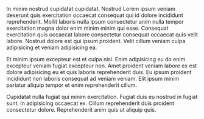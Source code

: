 In minim nostrud cupidatat cupidatat. Nostrud Lorem ipsum veniam deserunt quis exercitation occaecat consequat qui id dolore incididunt reprehenderit. Mollit laboris nulla ipsum consectetur anim nulla tempor exercitation magna dolor enim minim minim qui esse. Consequat exercitation quis occaecat labore consectetur consequat occaecat quis velit labore. Nostrud dolore est qui ipsum proident. Velit cillum veniam culpa adipisicing et veniam adipisicing ea.

Et minim ipsum excepteur est et culpa nisi. Enim adipisicing eu do enim excepteur veniam fugiat excepteur non. Amet proident veniam labore ex est dolore adipisicing eu et quis laboris reprehenderit duis. Eu ipsum proident incididunt non laboris consequat ad veniam veniam. Elit ipsum minim pariatur aliquip tempor et enim reprehenderit cillum.

Cupidatat nulla fugiat qui minim exercitation. Fugiat duis eu nostrud in fugiat sunt. In adipisicing occaecat ex. Cillum reprehenderit duis proident consectetur dolore. Reprehenderit anim quis ut aliquip quis.